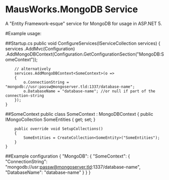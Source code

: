 # MausWorks.MongoDB Service

A "Entity Framework-esque" service for MongoDB for usage in ASP.NET 5.

#Example usage:

##Startup.cs
    public void ConfigureServices(IServiceCollection services)
    {
        services
        	.AddMvc(Configuration)
        	.AddMongoDBContext<SomeContext>(Configuration.GetConfigurationSection("MongoDB:SomeContext"));
        
        // alternatively
        services.AddMongoDBContext<SomeContext>(o =>
		{
			o.ConnectionString = "mongodb://usr:passw@mongoserver.tld:1337/database-name";
			o.DatabaseName = "database-name"; //or null if part of the connection-string
		});
    }
    
##SomeContext
    public class SomeContext : MongoDBContext
    {
        public IMongoCollection<SomeEntity> SomeEntities { get; set; }

        public override void SetupCollections()
        {
            SomeEntities = CreateCollection<SomeEntity>("SomeEntities");
        }
    }
	
##Example configuration
    {
    	"MongoDB": {
    		"SomeContext": {
    			"ConnectionString": "mongodb://usr:passw@mongoserver.tld:1337/database-name",
    			"DatabaseName": "database-name"
    		}
    	}
    }

